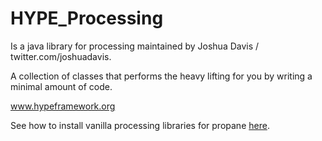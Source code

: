 # HYPE_Processing

Is a java library for processing maintained by Joshua Davis / twitter.com/joshuadavis.

A collection of classes that performs the heavy lifting for you by writing a minimal amount of code.

www.hypeframework.org

See how to install vanilla processing libraries for propane [here][vanilla].

[vanilla]:https://ruby-processing.github.io/propane/contributed
